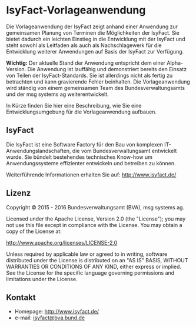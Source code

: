 # IsyFact-Vorlageanwendung
Die Vorlageanwendung der IsyFact zeigt anhand einer Anwendung zur gemeinsamen Planung von Terminen die Möglichkeiten der IsyFact. Sie bietet dadurch ein leichten Einstieg in die Entwicklung mit der IsyFact und steht sowohl als Leitfaden als auch als Nachschlagewerk für die Entwicklung weiterer Anwendungen auf Basis der IsyFact zur Verfügung.

**Wichtig:** Der aktuelle Stand der Anwendung entspricht dem einer Alpha-Version. Die Anwendung ist lauffähig und demonstriert bereits den Einsatz von Teilen der IsyFact-Standards. Sie ist allerdings nicht als fertig zu betrachten und kann gravierende Fehler beinhalten. Die Vorlageanwendung wird ständig von einem gemeinsamen Team des Bundesverwaltungsamts und der msg systems ag weiterentwickelt.

In Kürze finden Sie hier eine Beschreibung, wie Sie eine Entwicklungsumgebung für die Vorlageanwendung aufbauen.

## IsyFact
Die IsyFact ist eine Software Factory für den Bau von komplexen IT-Anwendungslandschaften, die vom Bundesverwaltungsamt entwickelt wurde. Sie bündelt bestehendes technisches Know-how um Anwendungssysteme effizienter entwickeln und betreiben zu können.

Weiterführende Informationen erhalten Sie auf: <http://www.isyfact.de/>

## Lizenz
Copyright &copy; 2015 - 2016 Bundesverwaltungsamt (BVA), msg systems ag.

Licensed under the Apache License, Version 2.0 (the "License"); you may not use this file except in compliance with the License. You may obtain a copy of the License at:

<http://www.apache.org/licenses/LICENSE-2.0>

Unless required by applicable law or agreed to in writing, software distributed under the License is distributed on an "AS IS" BASIS, WITHOUT WARRANTIES OR CONDITIONS OF ANY KIND, either express or implied. See the License for the specific language governing permissions and limitations under the License.

## Kontakt
* Homepage:  <http://www.isyfact.de/>
* e-mail: isyfact@bva.bund.de
